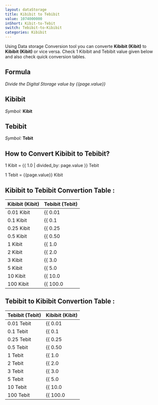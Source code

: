 ```yaml
---
layout: dataStorage
title: Kibibit to Tebibit
value: 1074000000
inShort: Kibit-to-Tebit
switch: Tebibit-to-Kibibit
categories: Kibibit
---
```


Using Data storage Conversion tool you can converte **Kibibit (Kibit)** to **Kibibit (Kibit)** or vice versa. Check 1 Kibibit and Tebibit value given below and also check quick conversion tables.

## Formula
*Divide the Digital Storage value by {{page.value}}*

## Kibibit
*Symbol:* **Kibit**

## Tebibit
*Symbol:* **Tebit**

## How to Convert Kibibit to Tebibit?

1 Kibit = {{ 1.0 | divided_by: page.value }} Tebit

1 Tebit = {{page.value}} Kibit


## Kibibit to Tebibit Convertion Table :

| Kibibit (Kibit) | Tebibit (Tebit) |
| ---- | ---- |
| 0.01 Kibit | {{ 0.01 | divided_by: page.value }} Tebit |
| 0.1 Kibit | {{ 0.1 | divided_by: page.value }} Tebit |
| 0.25 Kibit | {{ 0.25 | divided_by: page.value }} Tebit |
| 0.5 Kibit | {{ 0.50 | divided_by: page.value }} Tebit |
| 1 Kibit | {{ 1.0 | divided_by: page.value }} Tebit |
| 2 Kibit | {{ 2.0 | divided_by: page.value }} Tebit |
| 3 Kibit | {{ 3.0 | divided_by: page.value }} Tebit |
| 5 Kibit | {{ 5.0 | divided_by: page.value }} Tebit |
| 10 Kibit | {{ 10.0 | divided_by: page.value }} Tebit |
| 100 Kibit | {{ 100.0 | divided_by: page.value }} Tebit |

## Tebibit to Kibibit Convertion Table :

| Tebibit (Tebit) | Kibibit (Kibit) |
| ---- | ---- |
| 0.01 Tebit | {{ 0.01 | times: page.value }} Kibit |
| 0.1 Tebit | {{ 0.1 | times: page.value }} Kibit |
| 0.25 Tebit | {{ 0.25 | times: page.value }} Kibit |
| 0.5 Tebit | {{ 0.50 | times: page.value }} Kibit |
| 1 Tebit | {{ 1.0 | times: page.value }} Kibit |
| 2 Tebit | {{ 2.0 | times: page.value }} Kibit |
| 3 Tebit | {{ 3.0 | times: page.value }} Kibit |
| 5 Tebit | {{ 5.0 | times: page.value }} Kibit |
| 10 Tebit | {{ 10.0 | times: page.value }} Kibit |
| 100 Tebit | {{ 100.0 | times: page.value }} Kibit |


<script>
document.getElementById('selectInput')[3].selected = true
document.getElementById('selectOutput')[15].selected = true
</script>
